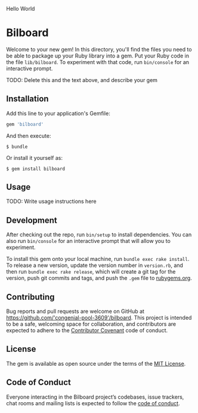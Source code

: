 Hello World
# Bilboard

Welcome to your new gem! In this directory, you'll find the files you need to be able to package up your Ruby library into a gem. Put your Ruby code in the file `lib/bilboard`. To experiment with that code, run `bin/console` for an interactive prompt.

TODO: Delete this and the text above, and describe your gem

## Installation

Add this line to your application's Gemfile:

```ruby
gem 'bilboard'
```

And then execute:

    $ bundle

Or install it yourself as:

    $ gem install bilboard

## Usage

TODO: Write usage instructions here

## Development

After checking out the repo, run `bin/setup` to install dependencies. You can also run `bin/console` for an interactive prompt that will allow you to experiment.

To install this gem onto your local machine, run `bundle exec rake install`. To release a new version, update the version number in `version.rb`, and then run `bundle exec rake release`, which will create a git tag for the version, push git commits and tags, and push the `.gem` file to [rubygems.org](https://rubygems.org).

## Contributing

Bug reports and pull requests are welcome on GitHub at https://github.com/'congenial-pool-3609'/bilboard. This project is intended to be a safe, welcoming space for collaboration, and contributors are expected to adhere to the [Contributor Covenant](http://contributor-covenant.org) code of conduct.

## License

The gem is available as open source under the terms of the [MIT License](https://opensource.org/licenses/MIT).

## Code of Conduct

Everyone interacting in the Bilboard project’s codebases, issue trackers, chat rooms and mailing lists is expected to follow the [code of conduct](https://github.com/'congenial-pool-3609'/bilboard/blob/master/CODE_OF_CONDUCT.md).
